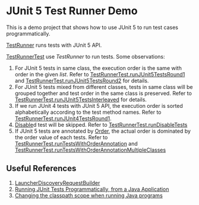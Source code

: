 # JUnit 5 Test Runner Demo

This is a demo project that shows how to use JUnit 5 to run test cases programmatically.

[TestRunner](src/main/java/com/luojl/demo/TestRunner.java) runs tests with JUnit 5 API.

[TestRunnerTest](src/test/java/com/luojl/demo/TestRunnerTest.java) use *TestRunner* to run tests. Some observations:

1. For JUnit 5 tests in same class, the execution order is the same with order in the given *list*. Refer to [TestRunnerTest.runJUnit5TestsRound1](src/test/java/com/luojl/demo/TestRunnerTest.java#L11) and [TestRunnerTest.runJUnit5TestsRound2](src/test/java/com/luojl/demo/TestRunnerTest.java#L22) for details.
2. For JUnit 5 tests mixed from different classes, tests in same class will be grouped together and test order in the same class is preserved. Refer to [TestRunnerTest.runJUnit5TestsInterleaved](src/test/java/com/luojl/demo/TestRunnerTest.java#L33) for details.
3. If we run JUnit 4 tests with JUnit 5 API, the execution order is sorted alphabetically according to the test method names. Refer to [TestRunnerTest.runJUnit4TestsRound1](src/test/java/com/luojl/demo/TestRunnerTest.java#L54).
4. [Disable](https://junit.org/junit5/docs/5.7.0-M1/api/org.junit.jupiter.api/org/junit/jupiter/api/Disabled.html)d test will be skipped. Refer to [TestRunnerTest.runDisableTests](src/test/java/com/luojl/demo/TestRunnerTest.java#L70)
5. If JUnit 5 tests are annotated by [Order](https://junit.org/junit5/docs/current/api/org.junit.jupiter.api/org/junit/jupiter/api/Order.html), the actual order is dominated by the order value of each tests. Refer to [TestRunnerTest.runTestsWithOrderAnnotation](src/test/java/com/luojl/demo/TestRunnerTest.java#L90) and [TestRunnerTest.runTestsWithOrderAnnotationMultipleClasses](src/test/java/com/luojl/demo/TestRunnerTest.java#L107)

## Useful References

1. [LauncherDiscoveryRequestBuilder](https://junit.org/junit5/docs/5.0.0/api/org/junit/platform/launcher/core/LauncherDiscoveryRequestBuilder.html)
2. [Running JUnit Tests Programmatically, from a Java Application](https://www.baeldung.com/junit-tests-run-programmatically-from-java)
3. [Changing the classpath scope when running Java programs](https://www.mojohaus.org/exec-maven-plugin/examples/example-exec-or-java-change-classpath-scope.html)
